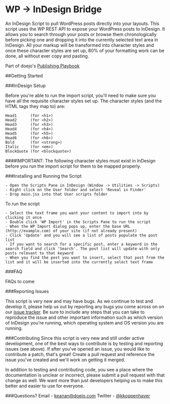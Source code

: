 # WP -> InDesign Bridge

An InDesign Script to pull WordPress posts directly into your layouts. This script uses the WP REST API to expose your WordPress posts to InDesign.  It allows you to search through your posts or browse them chronologically before picking one and dropping it into the currently selected text area in InDesign.  All your markup will be transformed into character styles and once these character styles are set up, 80% of your formatting work can be done, all without ever copy and pasting.

Part of doejo's [Publishing Playbook](http://thepublishingplaybook.com)

##Getting Started

###InDesign Setup

Before you're able to run the import script, you'll need to make sure you have all the requisite character styles set up. The character styles (and the HTML tags they map to) are:

	Head1      (for <h1>)
	Head2      (for <h2>)
	Head3      (for <h3>)
	Head4      (for <h4>)
	Head5      (for <h5>)
	Head6      (for <h6>)
	Bold       (for <strong>)
	Italic     (for <em>)
	BlockQuote (for <blockquote>)

####IMPORTANT: The following character styles must exist in InDesign before you run the import script for them to be mapped properly.

###Installing and Running the Script
	
	- Open the Scripts Pane in InDesign (Window -> Utilities -> Scripts)
	- Right click on the User folder and select 'Reveal in Finder'
	- Drop main.jsx into that User scripts folder

To run the script

	- Select the text frame you want your content to import into by clicking it once
	- Double click 'WP Import' in the Scripts Pane to run the script
	- When the WP Import dialog pops up, enter the base URL (http://example.com) of your site (if not already present)
	- Click 'Update' and you will see a list of posts populate the post list
	- If you want to search for a specific post, enter a keyword in the search field and click 'Search'. The post list will update with only posts relevant to that keyword
	- When you find the post you want to insert, select that post from the list and it will be inserted into the currently select text frame

###FAQ

FAQs to come

###Reporting Issues

This script is very new and may have bugs.  As we continue to test and develop it, please help us out by reporting any bugs you come across on on our [issue tracker](https://github.com/kkoppenhaver/wp-indesign-bridge/issues). Be sure to include any steps that you can take to reproduce the issue and other important information such as which version of InDesign you're running, which operating system and OS version you are running.

###Contributing
Since this script is very new and still under active development, one of the best ways to contribute is by testing and reporting issues (see above).  If after you've opened an issue, you would like to contribute a patch, that's great! Create a pull request and reference the issue you've created and we'll work on getting it merged.

In addition to testing and contributing code, you see a place where the documentation is unclear or incorrect, please submit a pull request with that change as well.  We want more than just developers helping us to make this better and easier to use for everyone.

###Questions?
Email - [keanan@doejo.com](mailto:keanan@doejo.com)
Twitter - [@kkoppenhaver](http://twitter.com/kkoppenhaver)


